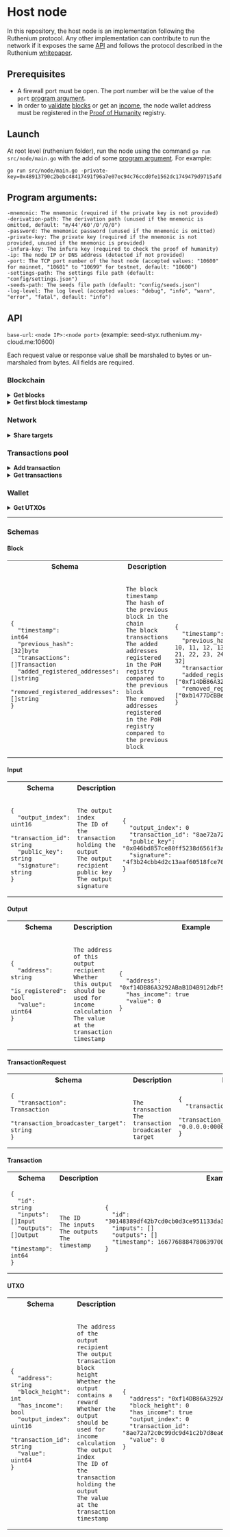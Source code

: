# Host node
In this repository, the host node is an implementation following the Ruthenium protocol. Any other implementation can contribute to run the network if it exposes the same [API](#api) and follows the protocol described in the Ruthenium [whitepaper](https://github.com/my-cloud/ruthenium/wiki/Whitepaper).

## Prerequisites
* A firewall port must be open. The port number will be the value of the `port` [program argument](#program-arguments).
* In order to [validate](https://github.com/my-cloud/ruthenium/wiki/Whitepaper#validation) [blocks](https://github.com/my-cloud/ruthenium/wiki/Whitepaper#block) or get an [income](https://github.com/my-cloud/ruthenium/wiki/Whitepaper#income), the node wallet address must be registered in the [Proof of Humanity](https://github.com/my-cloud/ruthenium/wiki/Whitepaper#proof-of-humanity) registry.

## Launch
At root level (ruthenium folder), run the node using the command `go run src/node/main.go` with the add of some [program argument](#program-arguments). For example:
```
go run src/node/main.go -private-key=0x48913790c2bebc48417491f96a7e07ec94c76ccd0fe1562dc1749479d9715afd
```

## Program arguments:
```
-mnemonic: The mnemonic (required if the private key is not provided)
-derivation-path: The derivation path (unused if the mnemonic is omitted, default: "m/44'/60'/0'/0/0")
-password: The mnemonic password (unused if the mnemonic is omitted)
-private-key: The private key (required if the mnemonic is not provided, unused if the mnemonic is provided)
-infura-key: The infura key (required to check the proof of humanity)
-ip: The node IP or DNS address (detected if not provided)
-port: The TCP port number of the host node (accepted values: "10600" for mainnet, "10601" to "10699" for testnet, default: "10600")
-settings-path: The settings file path (default: "config/settings.json")
-seeds-path: The seeds file path (default: "config/seeds.json")
-log-level: The log level (accepted values: "debug", "info", "warn", "error", "fatal", default: "info")
```
  
## API
`base-url`: `<node IP>:<node port>` (example: seed-styx.ruthenium.my-cloud.me:10600)

Each request value or response value shall be marshaled to bytes or un-marshaled from bytes. All fields are required.

### Blockchain
<details>
<summary><b>Get blocks</b></summary>

*Route*: `base-url/blocks`

*Description*: Get the blocks starting from the given height (returned blocks array size is limited).
  * **request value:** 64 bits unsigned integer block height
  * **response value:** Array of [blocks](#block)
</details>
<details>
<summary><b>Get first block timestamp</b></summary>

*Route*: `base-url/first-block-timestamp`

*Description*: Get the first block timestamp.
  * **request value:** *none*
  * **response value:** 64 bits integer timestamp in nanoseconds
</details>

### Network
<details>
<summary><b>Share targets</b></summary>

*Route*: `base-url/targets`

*Description:* Share known validator node targets.
* **request value:** Array of target strings (IP and port, *e.g.* ["0.0.0.0:0000", "1.1.1.1:1111"])
* **response value:** *none*
</details>

### Transactions pool
<details>
<summary><b>Add transaction</b></summary>

*Route*: `base-url/transaction`

*Description:* Add a transaction to the transactions pool.
* **request value:** [TransactionRequest](#transactionrequest)
* **response value:** *none*
</details>
<details>
<summary><b>Get transactions</b></summary>

*Route*: `base-url/transactions`

*Description:* Get all the transactions of the current transactions pool.
* **request value:** `GET TRANSACTIONS`
* **response value:** Array of [transactions](#transaction)
</details>

### Wallet
<details>
<summary><b>Get UTXOs</b></summary>

*Route*: `base-url/utxos`

*Description:* Get all the UTXOs for the given wallet address.
* **request value:** wallet address string
* **response value:** Array of [UTXOs](#utxo)
</details>

---

### Schemas

#### Block
<table>
<th>
Schema
</th>
<th>
Description
</th>
<th>
Example
</th>
<tr>
<td>

```
{
  "timestamp":                    int64
  "previous_hash":                [32]byte
  "transactions":                 []Transaction
  "added_registered_addresses":   []string
  "removed_registered_addresses": []string
}
```
</td>
<td>

```

The block timestamp
The hash of the previous block in the chain
The block transactions
The added addresses registered in the PoH registry compared to the previous block
The removed addresses registered in the PoH registry compared to the previous block

```
</td>
<td>

```
{
  "timestamp": 1667768884780639700
  "previous_hash": [1, 2, 3, 4, 5, 6, 7, 8, 9, 10, 11, 12, 13, 14, 15, 16, 17, 18, 19, 20, 21, 22, 23, 24, 25, 26, 27, 28, 29, 30, 31, 32]
  "transactions": []
  "added_registered_addresses": ["0xf14DB86A3292ABaB1D4B912dbF55e8abc112593a"]
  "removed_registered_addresses": ["0xb1477DcBBea001a339a92b031d14a011e36D008F"]
}
```
</td>
</tr>
</table>

#### Input
<table>
<th>
Schema
</th>
<th>
Description
</th>
<th>
Example
</th>
<tr>
<td>

```
{
  "output_index":   uint16
  "transaction_id": string
  "public_key":     string
  "signature":      string
}
```
</td>
<td>

```

The output index
The ID of the transaction holding the output
The output recipient public key
The output signature

```
</td>
<td>

```
{
  "output_index": 0
  "transaction_id": "8ae72a72c0c99dc9d41c2b7d8ea67b5a2de25ff4463b1a53816ba179947ce77d"
  "public_key": "0x046bd857ce80ff5238d6561f3a775802453c570b6ea2cbf93a35a8a6542b2edbe5f625f9e3fbd2a5df62adebc27391332a265fb94340fb11b69cf569605a5df782"
  "signature": "4f3b24cbb4d2c13aaf60518fce70409fd29e1668db1c2109c0eac58427c203df59788bade6d5f3eb9df161b4ed3de451bac64f4c54e74578d69caf8cd401a38f"
}
```
</td>
</tr>
</table>

#### Output
<table>
<th>
Schema
</th>
<th>
Description
</th>
<th>
Example
</th>
<tr>
<td>

```
{
  "address":       string
  "is_registered": bool
  "value":         uint64
}
```
</td>
<td>

```

The address of this output recipient
Whether this output should be used for income calculation
The value at the transaction timestamp

```
</td>
<td>

```
{
  "address": "0xf14DB86A3292ABaB1D4B912dbF55e8abc112593a"
  "has_income": true
  "value": 0
}
```
</td>
</tr>
</table>

#### TransactionRequest
<table>
<th>
Schema
</th>
<th>
Description
</th>
<th>
Example
</th>
<tr>
<td>

```
{
  "transaction":                    Transaction
  "transaction_broadcaster_target": string
}
```
</td>
<td>

```

The transaction
The transaction broadcaster target

```
</td>
<td>

```
{
  "transaction": {}
  "transaction_broadcaster_target": "0.0.0.0:0000"
}
```
</td>
</tr>
</table>

#### Transaction
<table>
<th>
Schema
</th>
<th>
Description
</th>
<th>
Example
</th>
<tr>
<td>

```
{
  "id":        string
  "inputs":    []Input
  "outputs":   []Output
  "timestamp": int64
}
```
</td>
<td>

```

The ID
The inputs
The outputs
The timestamp

```
</td>
<td>

```
{
  "id": "30148389df42b7cd0cb0d3ce951133da3f36ff4e1581d108da1ee05bacad64b7"
  "inputs": []
  "outputs": []
  "timestamp": 1667768884780639700
}
```
</td>
</tr>
</table>

#### UTXO
<table>
<th>
Schema
</th>
<th>
Description
</th>
<th>
Example
</th>
<tr>
<td>

```
{
  "address":        string
  "block_height":   int
  "has_income":     bool
  "output_index":   uint16
  "transaction_id": string
  "value":          uint64
}
```
</td>
<td>

```

The address of the output recipient
The output transaction block height
Whether the output contains a reward
Whether the output should be used for income calculation
The output index
The ID of the transaction holding the output
The value at the transaction timestamp

```
</td>
<td>

```
{
  "address": "0xf14DB86A3292ABaB1D4B912dbF55e8abc112593a"
  "block_height": 0
  "has_income": true
  "output_index": 0
  "transaction_id": "8ae72a72c0c99dc9d41c2b7d8ea67b5a2de25ff4463b1a53816ba179947ce77d"
  "value": 0
}
```
</td>
</tr>
</table>

[1]: https://go.dev/blog/gob "Gobs official documentation"
